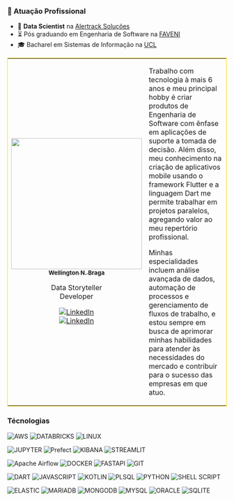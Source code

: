 
### 🏢 Atuação Profissional
- 🧮 **Data Scientist** na [Alertrack Soluções](https://alertrack.com.br/)
- ⏳ Pós graduando em Engenharia de Software na [FAVENI](https://faveni.edu.br/)
- 🎓 Bacharel em Sistemas de Informação na [UCL](https://www.ucl.br/)


<table style="border: 1px solid gold; border-collapse: collapse;"> 
  <tr>
    <td align="center">
      <a href="https://github.com/wellingtomnnb">
        <img src="https://media.licdn.com/dms/image/D4D03AQHigvyjxA5taQ/profile-displayphoto-shrink_800_800/0/1697198610978?e=1718841600&v=beta&t=wEwdmVCqGBsJS8hWd2A1NwNxZxYEvYrLct16_vRcyLY" width="300px;" alt=""/>
        <br/>
        <sub><b>Wellington N. Braga</b></sub>
      </a>
      <br/>
      <p>Data Storyteller <br>Developer</p>
      <a href="https://www.linkedin.com/in/wellingtomnnb/">
        <img src="https://img.shields.io/badge/LinkedIn-0077B5?style=flat&logo=linkedin&logoColor=white" alt="LinkedIn"/>
      </a><br/>
    <a href="https://github.com/wellingtomnnb">
      <img src="https://api.visitorbadge.io/api/visitors?path=wellingtomnnb&label=Visitantes&countColor=%2337d67a&style=flat&labelStyle=none" alt="LinkedIn"/>
    </a>
    </td>
    <td align="left">
       <p>Trabalho com tecnologia à mais 6 anos e meu principal hobby é criar produtos de Engenharia de Software com ênfase em aplicações de suporte a tomada de decisão. Além disso, meu conhecimento na criação de aplicativos mobile usando o framework Flutter e a linguagem Dart me permite trabalhar em projetos paralelos, agregando valor ao meu repertório profissional.</p>
    <p>Minhas especialidades incluem análise avançada de dados, automação de processos e gerenciamento de fluxos de trabalho, e estou sempre em busca de aprimorar minhas habilidades para atender às necessidades do mercado e contribuir para o sucesso das empresas em que atuo.</p>
  </tr>
</table>



### Técnologias 


![AWS](https://img.shields.io/badge/Amazon_AWS-FF9900?style=for-the-badge&logo=amazonaws&logoColor=white)
![DATABRICKS](https://img.shields.io/badge/Databricks-FF3621?style=for-the-badge&logo=Databricks&logoColor=white)
![LINUX](https://img.shields.io/badge/Linux-FCC624?style=for-the-badge&logo=linux&logoColor=black)

![JUPYTER](https://img.shields.io/badge/Jupyter-F37626.svg?&style=for-the-badge&logo=Jupyter&logoColor=white)
![Prefect](https://img.shields.io/badge/Prefect-%23ffffff.svg?style=for-the-badge&logo=prefect&logoColor=white)
![KIBANA](https://img.shields.io/badge/Kibana-005571?style=for-the-badge&logo=Kibana&logoColor=white)
![STREAMLIT](https://img.shields.io/badge/Streamlit-FF4B4B?style=for-the-badge&logo=Streamlit&logoColor=white)

![Apache Airflow](https://img.shields.io/badge/Apache%20Airflow-017CEE?style=for-the-badge&logo=Apache%20Airflow&logoColor=white)
![DOCKER](https://img.shields.io/badge/Docker-2CA5E0?style=for-the-badge&logo=docker&logoColor=white)
![FASTAPI](https://img.shields.io/badge/fastapi-109989?style=for-the-badge&logo=FASTAPI&logoColor=white)
![GIT](https://img.shields.io/badge/GIT-E44C30?style=for-the-badge&logo=git&logoColor=white)

![DART](https://img.shields.io/badge/Dart-0175C2?style=for-the-badge&logo=dart&logoColor=white)
![JAVASCRIPT](https://img.shields.io/badge/JavaScript-323330?style=for-the-badge&logo=javascript&logoColor=F7DF1E)
![KOTLIN](https://img.shields.io/badge/Kotlin-B125EA?style=for-the-badge&logo=kotlin&logoColor=white)
![PLSQL](https://img.shields.io/badge/PLSQL-F80000?style=for-the-badge&logo=oracle&logoColor=black)
![PYTHON](https://img.shields.io/badge/Python-FFD43B?style=for-the-badge&logo=python&logoColor=blue)
![SHELL SCRIPT](https://img.shields.io/badge/Shell_Script-121011?style=for-the-badge&logo=gnu-bash&logoColor=white)

![ELASTIC](https://img.shields.io/badge/Elastic_Search-005571?style=for-the-badge&logo=elasticsearch&logoColor=white)
![MARIADB](https://img.shields.io/badge/MariaDB-003545?style=for-the-badge&logo=mariadb&logoColor=white)
![MONGODB](https://img.shields.io/badge/MongoDB-4EA94B?style=for-the-badge&logo=mongodb&logoColor=white)
![MYSQL](https://img.shields.io/badge/MySQL-005C84?style=for-the-badge&logo=mysql&logoColor=white)
![ORACLE](https://img.shields.io/badge/Oracle-F80000?style=for-the-badge&logo=oracle&logoColor=black)
![SQLITE](https://img.shields.io/badge/Sqlite-003B57?style=for-the-badge&logo=sqlite&logoColor=white)


